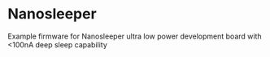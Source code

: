 # Nanosleeper
Example firmware for Nanosleeper ultra low power development board with &lt;100nA deep sleep capability
